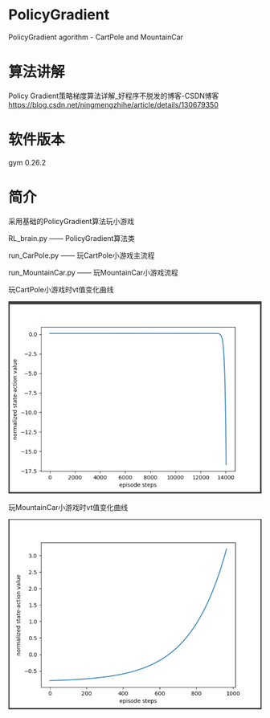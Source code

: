 # PolicyGradient
 PolicyGradient agorithm - CartPole and MountainCar


# 算法讲解
Policy Gradient策略梯度算法详解_好程序不脱发的博客-CSDN博客  
https://blog.csdn.net/ningmengzhihe/article/details/130679350


# 软件版本
gym 0.26.2


# 简介
采用基础的PolicyGradient算法玩小游戏

RL_brain.py —— PolicyGradient算法类

run_CarPole.py —— 玩CartPole小游戏主流程

run_MountainCar.py —— 玩MountainCar小游戏流程

玩CartPole小游戏时vt值变化曲线

![](result_CartPole.png)

玩MountainCar小游戏时vt值变化曲线

![](result_MountainCar.png)
